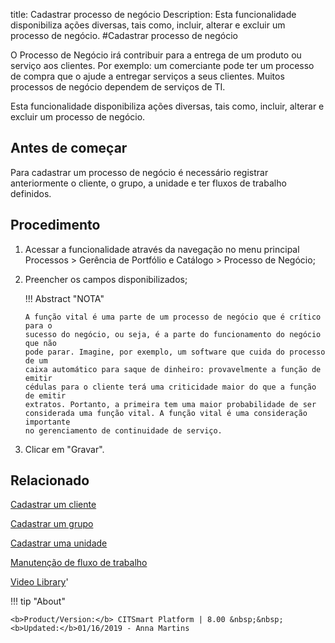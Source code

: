 title: Cadastrar processo de negócio
Description: Esta funcionalidade disponibiliza ações diversas, tais como, incluir, alterar e excluir um processo de negócio.
#Cadastrar processo de negócio

O Processo de Negócio irá contribuir para a entrega de um produto ou serviço aos
clientes. Por exemplo: um comerciante pode ter um processo de compra que o ajude
a entregar serviços a seus clientes. Muitos processos de negócio dependem de
serviços de TI.

Esta funcionalidade disponibiliza ações diversas, tais como, incluir, alterar e
excluir um processo de negócio.

Antes de começar
--------------------

Para cadastrar um processo de negócio é necessário registrar anteriormente o
cliente, o grupo, a unidade e ter fluxos de trabalho definidos.

Procedimento
----------------

1.  Acessar a funcionalidade através da navegação no menu principal Processos \>
    Gerência de Portfólio e Catálogo \> Processo de Negócio;

2.  Preencher os campos disponibilizados;

    !!! Abstract "NOTA"

        A função vital é uma parte de um processo de negócio que é crítico para o
        sucesso do negócio, ou seja, é a parte do funcionamento do negócio que não
        pode parar. Imagine, por exemplo, um software que cuida do processo de um
        caixa automático para saque de dinheiro: provavelmente a função de emitir
        cédulas para o cliente terá uma criticidade maior do que a função de emitir
        extratos. Portanto, a primeira tem uma maior probabilidade de ser
        considerada uma função vital. A função vital é uma consideração importante
        no gerenciamento de continuidade de serviço.  

3.  Clicar em "Gravar".


Relacionado
-------

[Cadastrar um cliente](/pt-br/citsmart-platform-8/processes/portfolio-and-catalog/configuration/register-client.html)

[Cadastrar um grupo](/pt-br/citsmart-platform-8/initial-settings/access-settings/user/register-groups.html)

[Cadastrar uma unidade](/pt-br/citsmart-platform-8/platform-administration/region-and-language/register-unit.html)

[Manutenção de fluxo de trabalho](/pt-br/citsmart-platform-8/workflow/use/workflow-maintenance.html)


<i class='fa fa-youtube-play  fa-2x' style='color:#97ce17;vertical-align: middle;'> </i> [Video Library](https://www.youtube.com/playlist?list=PLB5qK2uzf2RPUBXWp7r7A0YUQY07qkSrO)'

!!! tip "About"

    <b>Product/Version:</b> CITSmart Platform | 8.00 &nbsp;&nbsp;
    <b>Updated:</b>01/16/2019 - Anna Martins
